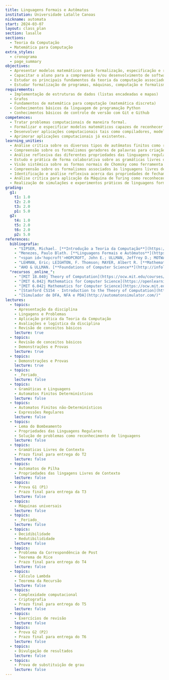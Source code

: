 ```yaml
---
title: Linguagens Formais e Autômatos
institution: Universidade LaSalle Canoas
nickname: automata
start: 2024-03-07
layout: class_plan
section: lasalle
sections:
  - Teoria da Computação
  - Matemática para Computação
extra_styles:
  - cronograma
  - page_summary
objectives:
  - Apresentar modelos matemáticos para formalização, especificação e reconhecimento de linguagens computacionais
  - Capacitar o aluno para a compreensão e/ou desenvolvimento de software básico incluindo compiladores e linguagens de programação
  - Estudar os principais fundamentos da teoria da computação associados à computabilidade e solucionabilidade de problemas
  - Estudar formalização de programas, máquinas, computação e formalismos que os definem
requirements:
  - Implementação de estruturas de dados (listas encadeadas e mapas)
  - Grafos
  - Fundamentos de matemática para computação (matemática discreta)
  - Conhecimentos básicos da linguagem de programação Python
  - Conhecimentos básicos de controle de versão com Git e Github
competences:
  - Tratar problemas computacionais de maneira formal. 
  - Formalizar e especificar modelos matemáticos capazes de reconhecer linguagens com base nos conceitos teóricos da computação.
  - Desenvolver aplicações computacionais tais como compiladores, modelagem de sistemas e linguagens de programação.
  - Aprimorar aplicações computacionais já existentes.
learning_unities:
  - Análise crítica sobre os diversos tipos de autômatos finitos como reconhecedores de linguagens.
  - Compreensão sobre os formalismos geradores de palavras para criação de uma linguagem de programação.
  - Análise reflexiva das diferentes propriedades das linguagens regulares.
  - Estudo e prática de forma colaborativa sobre as gramáticas livres de contexto, árvore de derivação e suas simplificações correlacionando e contextualizando com as fases de um compilador.
  - Visão sistêmica sobre as formas normais de Chomsky como ferramenta de padronização de geradores de linguagens.
  - Compreensão sobre os formalismos associados às linguagens livres de contexto para o seu reconhecimento com postura analítica.
  - Identificação e análise reflexiva acerca das propriedades de fechamento e lema do bombeamento das linguagens livres de contexto.
  - Análise crítica para aplicação da Máquina de Turing como reconhecedor de linguagem.
  - Realização de simulações e experimentos práticos de linguagens formais, solucionando problemas de forma individual e cooperativa.
grading:
  g1:
    t1: 1.0
    t2: 2.0
    t3: 2.0
    p1: 5.0
  g2:
    t4: 1.0
    t5: 2.0
    t6: 2.0
    p2: 5.0
references:
  bibliografia:
    - "SIPSER, Michael. [**Introdução a Teoria da Computação**](https://integrada.minhabiblioteca.com.br/#/books/9788522108862/){:target='_blank'}. Cengage Learning. 2015"
    - "Menezes, Paulo Blath. [**Linguagens Formais e Autômatos**](https://integrada.minhabiblioteca.com.br/reader/books/9788577807994){:_target='_blank'}. 6<sup>a</sup> ed. Bookman, 2011."
    - "<span id='hopcroft'>HOPCROFT, John E.; ULLMAN, Jeffrey D.; MOTWANI, Rajeev</span>. **Introdução à Teoria de Autômatos, Linguagens e Computação**. Tradução da 2<sup>a</sup> Ed. Elsevier, 2002."
    - "LEHMAN, Eric; LEIGHTON, F. Thomson; MAYER, Albert R. [**Mathematics for Computer Science**](https://ocw.mit.edu/courses/6-042j-mathematics-for-computer-science-spring-2015/mit6_042js15_textbook.pdf). MIT. 2015"
    - "AHO & ULLMAN. [**Foundations of Computer Science**](http://infolab.stanford.edu/~ullman/focs.html) - fora de catálogo."
  "recursos _online_":
    - "[MIT 18.040j Theory of Computation](https://ocw.mit.edu/courses/18-404j-theory-of-computation-fall-2020/) - Michael Sipser"
    - "[MIT 6.042j Mathematics for Computer Science](https://openlearninglibrary.mit.edu/courses/course-v1:OCW+6.042J+2T2019/course/) - _Unit 1 - Proofs_ (2019)"
    - "[MIT 6.042j Mathematics for Computer Science](https://ocw.mit.edu/courses/6-042j-mathematics-for-computer-science-fall-2010/) - Inclui video aulas (2010)"
    - "[Stanford CS154 - Introduction to the Theory of Computation](https://www.youtube.com/playlist?list=PLjG2IDGftWft9Y11xC0sfgeT5jyTJqB-i) - Omer Reingold (2020)"
    - "[Simulador de DFA, NFA e PDA](http://automatonsimulator.com/)"
lectures:
  - topics:
    - Apresentação da disciplina
    - Lingagens e Problemas
    - Aplicação prática da Teoria da Computação
    - Avaliações e logística da disciplina
    - Revisão de conceitos básicos
    lecture: true
  - topics:
    - Revisão de conceitos básicos
    - Demonstrações e Provas
    lecture: true
  - topics:
    - Demonstrações e Provas
    lecture: true
  - topics:
    - _Feriado_
    lecture: false
  - topics:
    - Gramáticas e Linguagens
    - Automatos Finitos Determinísticos
    lecture: false
  - topics:
    - Automatos Finitos não-Determinísticos
    - Expressões Regulares
    lecture: false
  - topics:
    - Lema do Bombeamento
    - Propriedades das Linguagens Regulares
    - Solução de problemas como reconhecimento de linguagens
    lecture: false
  - topics:
    - Gramáticas Livres de Contexto
    - Prazo final para entrega do T2
    lecture: false
  - topics:
    - Automatos de Pilha
    - Propriedades das lingagens Livres de Contexto
    lecture: false
  - topics:
    - Prova G1 (P1)
    - Prazo final para entrega da T3
    lecture: false
  - topics:
    - Máquinas universais
    lecture: false
  - topics:
    - _Feriado_
    lecture: false
  - topics:
    - Decidibilidade
    - Redutibilididade
    lecture: false
  - topics:
    - Problema da Correspondência de Post
    - Teorema de Rice
    - Prazo final para entrega do T4
    lecture: false
  - topics:
    - Cálculo Lambda
    - Teorema da Recursão
    lecture: false
  - topics:
    - Complexidade computacional
    - Criptografia
    - Prazo final para entrega do T5
    lecture: false
  - topics:
    - Exercícios de revisão
    lecture: false
  - topics:
    - Prova G2 (P2)
    - Prazo final para entrega do T6
    lecture: false
  - topics:
    - Divulgação de resultados
    lecture: false
  - topics:
    - Prova de substituição de grau
    lecture: false
---
```


